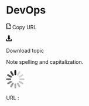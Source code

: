# DevOps

![Copy URL](media/devops/Copy.png)
Copy URL

![Download](media/devops/Download.png)

Download topic

Note spelling and capitalization.

![In progress](media/devops/activity-large.gif)

URL :
